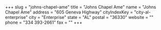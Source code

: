 +++
slug = "johns-chapel-ame"
title = "Johns Chapel Ame"
name = "Johns Chapel Ame"
address = "605 Geneva Highway"
cityIndexKey = "city-al-enterprise"
city = "Enterprise"
state = "AL"
postal = "36330"
website = ""
phone = "334 393-2661"
fax = ""
+++
